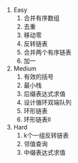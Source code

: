 1. Easy
   1. 合并有序数组
   2. 去重
   3. 移动零
   4. 反转链表
   5. 合并两个有序链表
   6. 加一
2. Medium
   1. 有效的括号
   2. 最小栈
   3. 后缀表达式求值
   4. 设计循环双端队列
   5. 环形链表
   6. 环形链表II
3. Hard
   1. k个一组反转链表
   2. 邻值查询
   3. 中缀表达式求值